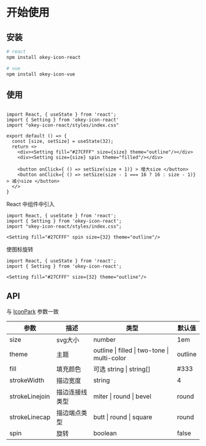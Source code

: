 ---
---

# 开始使用

## 安装 

```bash
# react
npm install okey-icon-react

# vue
npm install okey-icon-vue

```


## 使用

```tsx

import React, { useState } from 'react';
import { Setting } from 'okey-icon-react'
import "okey-icon-react/styles/index.css"

export default () => {
  const [size, setSize] = useState(32);
  return <>
    <div><Setting fill="#27CFFF" size={size} theme="outline"/></div>
    <div><Setting size={size} spin theme="filled"/></div>

    <button onClick={ () => setSize(size + 1)} > 增大size </button>
    <button onClick={ () => setSize(size - 1 === 16 ? 16 : size - 1)} > 减小size </button>
  </>
}
```

React 中组件中引入

```tsx | pure
import React, { useState } from 'react';
import { Setting } from 'okey-icon-react';
import "okey-icon-react/styles/index.css";

<Setting fill="#27CFFF" spin size={32} theme="outline"/>
```

使图标旋转
```tsx | pure
import React, { useState } from 'react';
import { Setting } from 'okey-icon-react';
  
<Setting fill="#27CFFF" size={32} theme="outline"/>
```

## API

<Alert type="info">
  与 <a href="https://iconpark.oceanengine.com/">IconPark</a> 参数一致
</Alert>

|   参数   |   描述   |   类型   |   默认值   |
| ---- | ---- | ---- | ---- |
| size | svg大小 |   number   |   1em   |
|   theme   |   主题   |   outline \| filled \| two-tone \| multi-color   |   outline   |
|   fill   |   填充颜色   |   可选 string \| string[]   |   #333   |
|   strokeWidth   |   描边宽度   |   string   |   4   |
|   strokeLinejoin   |   描边连接线类型   |   miter \| round \| bevel   |   round   |
|   strokeLinecap   |   描边端点类型   |   butt \| round \| square   |   round   |
|   spin   |   旋转   |   boolean   |   false   |
